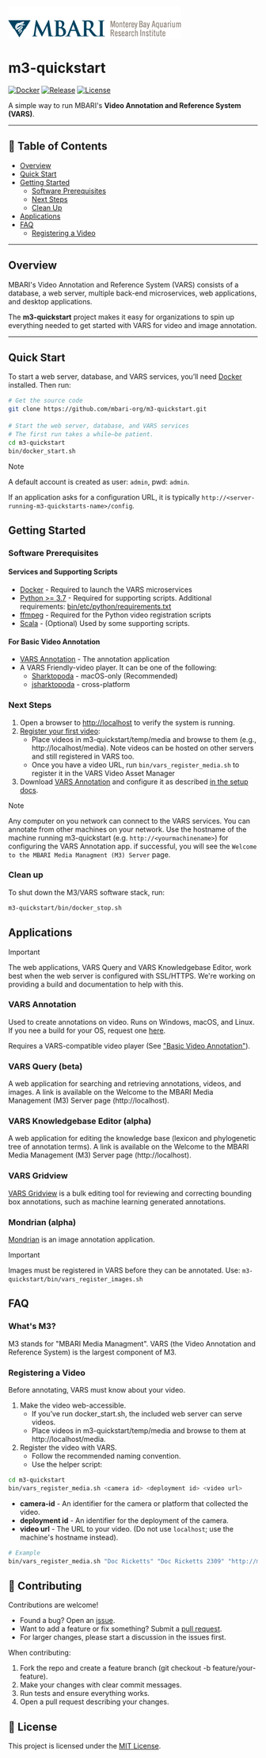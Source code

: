 ![MBARI logo](bin/etc/assets/logo-mbari-3b.png)

# m3-quickstart

[![Docker](https://img.shields.io/badge/Docker-Ready-blue?logo=docker)](https://www.docker.com/) 
[![Release](https://img.shields.io/github/v/release/mbari-org/m3-quickstart)](https://github.com/mbari-org/m3-quickstart/releases)
[![License](https://img.shields.io/github/license/mbari-org/m3-quickstart)](LICENSE)

A simple way to run MBARI's **Video Annotation and Reference System (VARS)**.

---

## 📑 Table of Contents
- [Overview](#overview)
- [Quick Start](#quick-start)
- [Getting Started](#getting-started)
  - [Software Prerequisites](#software-prerequisites)
  - [Next Steps](#next-steps)
  - [Clean Up](#clean-up)
- [Applications](#applications)
- [FAQ](#faq)
  - [Registering a Video](#registering-a-video)

---

## Overview

MBARI's Video Annotation and Reference System (VARS) consists of a database, a web server, multiple back-end microservices, web applications, and desktop applications.  

The **m3-quickstart** project makes it easy for organizations to spin up everything needed to get started with VARS for video and image annotation.

---

## Quick Start

To start a web server, database, and VARS services, you’ll need [Docker](https://www.docker.com) installed. Then run:

```sh
# Get the source code
git clone https://github.com/mbari-org/m3-quickstart.git  

# Start the web server, database, and VARS services
# The first run takes a while—be patient.
cd m3-quickstart
bin/docker_start.sh
```

> [!Note]
> A default account is created as user: `admin`, pwd: `admin`. 
>
> If an application asks for a configuration URL, it is typically `http://<server-running-m3-quickstarts-name>/config`.

## Getting Started

### Software Prerequisites

#### Services and Supporting Scripts

- [Docker](https://www.docker.com) - Required to launch the VARS microservices
- [Python >= 3.7](https://www.python.org) - Required for supporting scripts. Additional requirements: [bin/etc/python/requirements.txt](requirements.txt)
- [ffmpeg](https://ffmpeg.org) - Required for the Python video registration scripts
- [Scala](https://www.scala-lang.org) - (Optional) Used by some supporting scripts.

#### For Basic Video Annotation

- [VARS Annotation](https://github.com/mbari-org/vars-annotation/releases) - The annotation application
- A VARS Friendly-video player. It can be one of the following:
  - [Sharktopoda](https://github.com/mbari-org/Sharktopoda/releases) - macOS-only (Recommended)
  - [jsharktopoda](https://github.com/mbari-org/jsharktopoda/releases) - cross-platform

### Next Steps

1. Open a browser to <http://localhost> to verify the system is running.
2. [Register your first video](#Registering-a-video):
    - Place videos in m3-quickstart/temp/media and browse to them (e.g., http://localhost/media). Note videos can be hosted on other servers and still registered in VARS too.
    - Once you have a video URL, run `bin/vars_register_media.sh` to register it in the VARS Video Asset Manager
3. Download [VARS Annotation](https://github.com/mbari-media-management/vars-annotation/releases) and configure it as described [in the setup docs](https://docs.mbari.org/vars-annotation/setup/).

> [!NOTE]
> Any computer on you network can connect to the VARS services. You can annotate from other machines on your network. Use the hostname of the machine running m3-quickstart (e.g. `http://<yourmachinename>`) for configuring the VARS Annotation app. if successful, you will see the `Welcome to the MBARI Media Managment (M3) Server` page.

### Clean up

To shut down the M3/VARS software stack, run:

```sh
m3-quickstart/bin/docker_stop.sh
```

## Applications

> [!IMPORTANT]
> The web applications, VARS Query and VARS Knowledgebase Editor, work best when the web server is configured with SSL/HTTPS. We're working on providing a build and documentation to help with this.

### VARS Annotation

Used to create annotations on video. Runs on Windows, macOS, and Linux. If you nee a build for your OS, request one [here](https://github.com/mbari-media-management/vars-annotation/issues).

Requires a VARS-compatible video player (See  ["Basic Video Annotation"](#For-Basic-Video-Annotation)).

### VARS Query (beta)

A web application for searching and retrieving annotations, videos, and images. A link is available on the Welcome to the MBARI Media Management (M3) Server page (http://localhost).

### VARS Knowledgebase Editor (alpha)

A web application for editing the knowledge base (lexicon and phylogenetic tree of annotation terms). A link is available on the Welcome to the MBARI Media Management (M3) Server page (http://localhost).

### VARS Gridview

[VARS Gridview](https://github.com/mbari-org/vars-gridview) is a bulk editing tool for reviewing and correcting bounding box annotations, such as machine learning generated annotations.

### Mondrian (alpha)

[Mondrian](https://github.com/mbari-org/mondrian) is an image annotation application.

> [!IMPORTANT]
> Images must be registered in VARS before they can be annotated. Use: `m3-quickstart/bin/vars_register_images.sh`

## FAQ

### What's M3?

M3 stands for "MBARI Media Managment". VARS (the Video Annotation and Reference System) is the largest component of M3.

### Registering a Video

Before annotating, VARS must know about your video.

1. Make the video web-accessible.
    - If you’ve run docker_start.sh, the included web server can serve videos.
    - Place videos in m3-quickstart/temp/media and browse to them at http://localhost/media.
2. Register the video with VARS.
    - Follow the recommended naming convention.
    - Use the helper script:

```bash
cd m3-quickstart
bin/vars_register_media.sh <camera id> <deployment id> <video url>
```

- __camera-id__ - An identifier for the camera or platform that collected the video.
- __deployment id__ - An identifier for the deployment of the camera.
- __video url__ - The URL to your video. (Do not use `localhost`; use the machine's hostname instead).

```bash
# Example
bin/vars_register_media.sh "Doc Ricketts" "Doc Ricketts 2309" "http://m3.shore.mbari.org/videos/master/2021/11/2309/D2309_20211109T132100.3Z_prores.mov"
```

## 🤝 Contributing

Contributions are welcome!

- Found a bug? Open an [issue](https://github.com/mbari-org/m3-quickstart/issues).
- Want to add a feature or fix something? Submit a [pull request](https://github.com/mbari-org/m3-quickstart/pulls).
- For larger changes, please start a discussion in the issues first.

When contributing:

1. Fork the repo and create a feature branch (git checkout -b feature/your-feature).
2. Make your changes with clear commit messages.
3. Run tests and ensure everything works.
4. Open a pull request describing your changes.

## 📜 License

This project is licensed under the [MIT License]().
